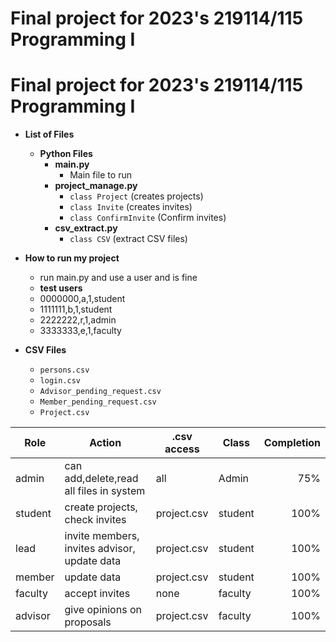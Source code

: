 # Final project for 2023's 219114/115 Programming I
# Final project for 2023's 219114/115 Programming I

* **List of Files**
    * **Python Files**
        - **main.py**
            - Main file to run 
        - **project_manage.py**
            - `class Project` (creates projects)
            - `class Invite` (creates invites)
            - `class ConfirmInvite` (Confirm invites)
        - **csv_extract.py**
            - `class CSV` (extract CSV files)

* **How to run my project**
    - run main.py and use a user and is fine
    * **test users**
    - 0000000,a,1,student
    - 1111111,b,1,student
    - 2222222,r,1,admin
    - 3333333,e,1,faculty

* **CSV Files**
    - `persons.csv`
    - `login.csv`
    - `Advisor_pending_request.csv`
    - `Member_pending_request.csv`
    - `Project.csv`

| Role    | Action                                       | .csv access    | Class   | Completion |
|---------|----------------------------------------------|----------------|---------|-----------:|
| admin   | can add,delete,read all files in system      | all            | Admin   |        75% |
| student | create projects, check invites               | project.csv    | student |       100% |
| lead    | invite members, invites advisor, update data | project.csv    | student |       100% |
| member  | update data                                  | project.csv    | student |       100% |
| faculty | accept invites                               | none           | faculty |       100% |
| advisor | give opinions on proposals                   | project.csv    | faculty |       100% |